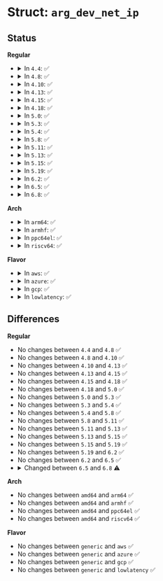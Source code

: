 # Struct: <code>arg_dev_net_ip</code>

## Status
<b>Regular</b>
<ul>
<li>
<details>
<summary>In <code>4.4</code>: ✅</summary>

```c
struct arg_dev_net_ip {
    struct net_device *dev;
    struct net *net;
    struct in6_addr *addr;
};
```
</details>
</li>
<li>
<details>
<summary>In <code>4.8</code>: ✅</summary>

```c
struct arg_dev_net_ip {
    struct net_device *dev;
    struct net *net;
    struct in6_addr *addr;
};
```
</details>
</li>
<li>
<details>
<summary>In <code>4.10</code>: ✅</summary>

```c
struct arg_dev_net_ip {
    struct net_device *dev;
    struct net *net;
    struct in6_addr *addr;
};
```
</details>
</li>
<li>
<details>
<summary>In <code>4.13</code>: ✅</summary>

```c
struct arg_dev_net_ip {
    struct net_device *dev;
    struct net *net;
    struct in6_addr *addr;
};
```
</details>
</li>
<li>
<details>
<summary>In <code>4.15</code>: ✅</summary>

```c
struct arg_dev_net_ip {
    struct net_device *dev;
    struct net *net;
    struct in6_addr *addr;
};
```
</details>
</li>
<li>
<details>
<summary>In <code>4.18</code>: ✅</summary>

```c
struct arg_dev_net_ip {
    struct net_device *dev;
    struct net *net;
    struct in6_addr *addr;
};
```
</details>
</li>
<li>
<details>
<summary>In <code>5.0</code>: ✅</summary>

```c
struct arg_dev_net_ip {
    struct net_device *dev;
    struct net *net;
    struct in6_addr *addr;
};
```
</details>
</li>
<li>
<details>
<summary>In <code>5.3</code>: ✅</summary>

```c
struct arg_dev_net_ip {
    struct net_device *dev;
    struct net *net;
    struct in6_addr *addr;
};
```
</details>
</li>
<li>
<details>
<summary>In <code>5.4</code>: ✅</summary>

```c
struct arg_dev_net_ip {
    struct net_device *dev;
    struct net *net;
    struct in6_addr *addr;
};
```
</details>
</li>
<li>
<details>
<summary>In <code>5.8</code>: ✅</summary>

```c
struct arg_dev_net_ip {
    struct net_device *dev;
    struct net *net;
    struct in6_addr *addr;
};
```
</details>
</li>
<li>
<details>
<summary>In <code>5.11</code>: ✅</summary>

```c
struct arg_dev_net_ip {
    struct net_device *dev;
    struct net *net;
    struct in6_addr *addr;
};
```
</details>
</li>
<li>
<details>
<summary>In <code>5.13</code>: ✅</summary>

```c
struct arg_dev_net_ip {
    struct net_device *dev;
    struct net *net;
    struct in6_addr *addr;
};
```
</details>
</li>
<li>
<details>
<summary>In <code>5.15</code>: ✅</summary>

```c
struct arg_dev_net_ip {
    struct net_device *dev;
    struct net *net;
    struct in6_addr *addr;
};
```
</details>
</li>
<li>
<details>
<summary>In <code>5.19</code>: ✅</summary>

```c
struct arg_dev_net_ip {
    struct net_device *dev;
    struct net *net;
    struct in6_addr *addr;
};
```
</details>
</li>
<li>
<details>
<summary>In <code>6.2</code>: ✅</summary>

```c
struct arg_dev_net_ip {
    struct net_device *dev;
    struct net *net;
    struct in6_addr *addr;
};
```
</details>
</li>
<li>
<details>
<summary>In <code>6.5</code>: ✅</summary>

```c
struct arg_dev_net_ip {
    struct net_device *dev;
    struct net *net;
    struct in6_addr *addr;
};
```
</details>
</li>
<li>
<details>
<summary>In <code>6.8</code>: ✅</summary>

```c
struct arg_dev_net_ip {
    struct net *net;
    struct in6_addr *addr;
};
```
</details>
</li>
</ul>
<b>Arch</b>
<ul>
<li>
<details>
<summary>In <code>arm64</code>: ✅</summary>

```c
struct arg_dev_net_ip {
    struct net_device *dev;
    struct net *net;
    struct in6_addr *addr;
};
```
</details>
</li>
<li>
<details>
<summary>In <code>armhf</code>: ✅</summary>

```c
struct arg_dev_net_ip {
    struct net_device *dev;
    struct net *net;
    struct in6_addr *addr;
};
```
</details>
</li>
<li>
<details>
<summary>In <code>ppc64el</code>: ✅</summary>

```c
struct arg_dev_net_ip {
    struct net_device *dev;
    struct net *net;
    struct in6_addr *addr;
};
```
</details>
</li>
<li>
<details>
<summary>In <code>riscv64</code>: ✅</summary>

```c
struct arg_dev_net_ip {
    struct net_device *dev;
    struct net *net;
    struct in6_addr *addr;
};
```
</details>
</li>
</ul>
<b>Flavor</b>
<ul>
<li>
<details>
<summary>In <code>aws</code>: ✅</summary>

```c
struct arg_dev_net_ip {
    struct net_device *dev;
    struct net *net;
    struct in6_addr *addr;
};
```
</details>
</li>
<li>
<details>
<summary>In <code>azure</code>: ✅</summary>

```c
struct arg_dev_net_ip {
    struct net_device *dev;
    struct net *net;
    struct in6_addr *addr;
};
```
</details>
</li>
<li>
<details>
<summary>In <code>gcp</code>: ✅</summary>

```c
struct arg_dev_net_ip {
    struct net_device *dev;
    struct net *net;
    struct in6_addr *addr;
};
```
</details>
</li>
<li>
<details>
<summary>In <code>lowlatency</code>: ✅</summary>

```c
struct arg_dev_net_ip {
    struct net_device *dev;
    struct net *net;
    struct in6_addr *addr;
};
```
</details>
</li>
</ul>

## Differences
<b>Regular</b>
<ul>
<li>
No changes between <code>4.4</code> and <code>4.8</code> ✅
</li>
<li>
No changes between <code>4.8</code> and <code>4.10</code> ✅
</li>
<li>
No changes between <code>4.10</code> and <code>4.13</code> ✅
</li>
<li>
No changes between <code>4.13</code> and <code>4.15</code> ✅
</li>
<li>
No changes between <code>4.15</code> and <code>4.18</code> ✅
</li>
<li>
No changes between <code>4.18</code> and <code>5.0</code> ✅
</li>
<li>
No changes between <code>5.0</code> and <code>5.3</code> ✅
</li>
<li>
No changes between <code>5.3</code> and <code>5.4</code> ✅
</li>
<li>
No changes between <code>5.4</code> and <code>5.8</code> ✅
</li>
<li>
No changes between <code>5.8</code> and <code>5.11</code> ✅
</li>
<li>
No changes between <code>5.11</code> and <code>5.13</code> ✅
</li>
<li>
No changes between <code>5.13</code> and <code>5.15</code> ✅
</li>
<li>
No changes between <code>5.15</code> and <code>5.19</code> ✅
</li>
<li>
No changes between <code>5.19</code> and <code>6.2</code> ✅
</li>
<li>
No changes between <code>6.2</code> and <code>6.5</code> ✅
</li>
<li>
<details>
<summary>Changed between <code>6.5</code> and <code>6.8</code> ⚠️</summary>
<ul>
<li>
<b>Field removed. </b>
<code>struct net_device *dev</code>
</li>
</ul>
</details>
</li>
</ul>
<b>Arch</b>
<ul>
<li>
No changes between <code>amd64</code> and <code>arm64</code> ✅
</li>
<li>
No changes between <code>amd64</code> and <code>armhf</code> ✅
</li>
<li>
No changes between <code>amd64</code> and <code>ppc64el</code> ✅
</li>
<li>
No changes between <code>amd64</code> and <code>riscv64</code> ✅
</li>
</ul>
<b>Flavor</b>
<ul>
<li>
No changes between <code>generic</code> and <code>aws</code> ✅
</li>
<li>
No changes between <code>generic</code> and <code>azure</code> ✅
</li>
<li>
No changes between <code>generic</code> and <code>gcp</code> ✅
</li>
<li>
No changes between <code>generic</code> and <code>lowlatency</code> ✅
</li>
</ul>

